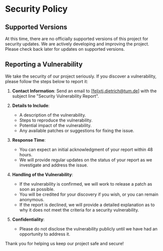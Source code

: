 # Security Policy

## Supported Versions

At this time, there are no officially supported versions of this project for security updates. We are actively developing and improving the project. Please check back later for updates on supported versions.

## Reporting a Vulnerability

We take the security of our project seriously. If you discover a vulnerability, please follow the steps below to report it:

1. **Contact Information**: Send an email to [felixtj.dietrich@tum.de] with the subject line "Security Vulnerability Report".

2. **Details to Include**:
   - A description of the vulnerability.
   - Steps to reproduce the vulnerability.
   - Potential impact of the vulnerability.
   - Any available patches or suggestions for fixing the issue.

3. **Response Time**:
   - You can expect an initial acknowledgment of your report within 48 hours.
   - We will provide regular updates on the status of your report as we investigate and address the issue.

4. **Handling of the Vulnerability**:
   - If the vulnerability is confirmed, we will work to release a patch as soon as possible.
   - You will be credited for your discovery if you wish, or you can remain anonymous.
   - If the report is declined, we will provide a detailed explanation as to why it does not meet the criteria for a security vulnerability.

5. **Confidentiality**:
   - Please do not disclose the vulnerability publicly until we have had an opportunity to address it.

Thank you for helping us keep our project safe and secure!
